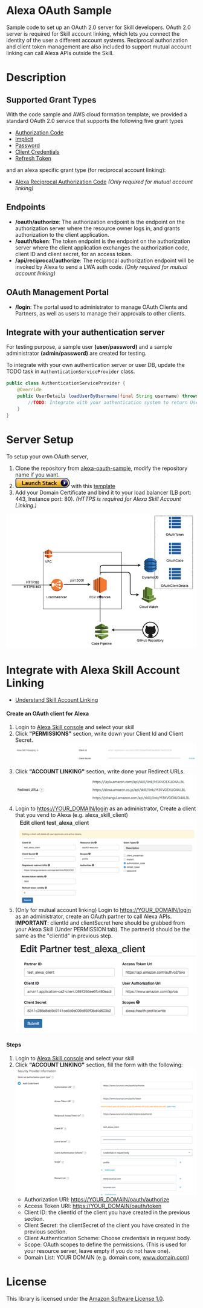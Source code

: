 # Alexa OAuth Sample
Sample code to set up an OAuth 2.0 server for Skill developers. 
OAuth 2.0 server is required for Skill account linking, which lets you connect the identity of the user a different account systems.
Reciprocal authorization and client token management are also included to support mutual account linking can call Alexa APIs outside the Skill.

# Description
## Supported Grant Types
With the code sample and AWS cloud formation template, we provided a standard OAuth 2.0 service that supports the following five grant types
* [Authorization Code](https://oauth.net/2/grant-types/authorization-code/)
* [Implicit](https://oauth.net/2/grant-types/implicit/)
* [Password](https://oauth.net/2/grant-types/password/)
* [Client Credentials](https://oauth.net/2/grant-types/client-credentials/)
* [Refresh Token](https://oauth.net/2/grant-types/refresh-token/)

and an alexa specific grant type (for reciprocal account linking):
* [Alexa Reciprocal Authorization Code](https://developer.amazon.com/docs/account-linking/account-linking-for-health.html#get-your-tokens) *(Only required for mutual account linking)*

## Endpoints
* **/oauth/authorize**: The authorization endpoint is the endpoint on the authorization server where the resource owner logs in, and grants authorization to the client application.
* **/oauth/token**: The token endpoint is the endpoint on the authorization server where the client application exchanges the authorization code, client ID and client secret, for an access token.
* **/api/reciprocal/authorize**: The reciprocal authorization endpoint will be invoked by Alexa to send a LWA auth code. *(Only required for mutual account linking)*

## OAuth Management Portal
* **/login**: The portal used to administrator to manage OAuth Clients and Partners, as well as users to manage their approvals to other clients.

## Integrate with your authentication server
For testing purpose, a sample user **(user/password)** and a sample administrator **(admin/password)** are created for testing.

To integrate with your own authentication server or user DB, update the TODO task in ```AuthenticationServiceProvider``` class.

```java
public class AuthenticationServiceProvider {
    @Override
    public UserDetails loadUserByUsername(final String username) throws UsernameNotFoundException {
        //TODO: Integrate with your authentication system to return UserDetails.
    }
}
```

# Server Setup
To setup your own OAuth server,
1. Clone the repository from [alexa-oauth-sample](https://github.com/alexa/alexa-oauth-sample), modify the repository name if you want.
2. ![CreateStack](images/cloudformation-launch-stack.png) with this [template](https://github.com/alexa/alexa-oauth-sample/blob/master/template.json)
3. Add your Domain Certificate and bind it to your load balancer (LB port: 443, Instance port: 80). *(HTTPS is required for Alexa Skill Account Linking.)*

![CreateStack](images/Infrastructure.png)

# Integrate with Alexa Skill Account Linking
* [Understand Skill Account Linking](https://developer.amazon.com/docs/account-linking/understand-account-linking.html)

#### Create an OAuth client for Alexa
1. Login to [Alexa Skill console](https://developer.amazon.com/alexa/console/ask) and select your skill
2. Click **"PERMISSIONS"** section, write down your Client Id and Client Secret. 
![Permissions](images/Permissions.png)
3. Click **"ACCOUNT LINKING"** section, write done your Redirect URLs.
![RedirectURLs](images/RedirectURLs.png)
4. Login to [https://YOUR_DOMAIN/login]() as an administrator, Create a client that you vend to Alexa (e.g. alexa_skill_client)
![AddClient](images/AddClient.png)
4. (Only for mutual account linking) Login to [https://YOUR_DOMAIN/login]() as an administrator, create an OAuth partner to call Alexa APIs.
**IMPORTANT**: clientId and clientSecret here should be grabbed from your Alexa Skill (Under PERMISSION tab). The partnerId should be the same as the "clientId" in previous step.
![AddPartner](images/AddPartner.png)

#### Steps
1. Login to [Alexa Skill console](https://developer.amazon.com/alexa/console/ask) and select your skill
2. Click **"ACCOUNT LINKING"** section, fill the form with the following:
![AccountLinking](images/AccountLinking.png)
   * Authorization URI: [https://YOUR_DOMAIN/oauth/authorize]()
   * Access Token URI:  [https://YOUR_DOMAIN/oauth/token]()
   * Client ID: the clientId of the client you have created in the previous section.
   * Client Secret: the clientSecret of the client you have created in the previous section.
   * Client Authentication Scheme: Choose credentials in request body.
   * Scope: OAuth scopes to define the permissions. (This is used for your resource server, leave empty if you do not have one).
   * Domain List: YOUR DOMAIN (e.g. domain.com, www.domain.com)

# License
This library is licensed under the [Amazon Software License 1.0](LICENSE).